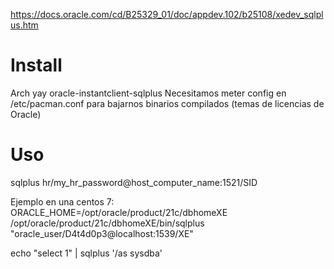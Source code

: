 https://docs.oracle.com/cd/B25329_01/doc/appdev.102/b25108/xedev_sqlplus.htm

# Install
Arch
yay oracle-instantclient-sqlplus
  Necesitamos meter config en /etc/pacman.conf para bajarnos binarios compilados (temas de licencias de Oracle)


# Uso
sqlplus hr/my_hr_password@host_computer_name:1521/SID

Ejemplo en una centos 7:
ORACLE_HOME=/opt/oracle/product/21c/dbhomeXE /opt/oracle/product/21c/dbhomeXE/bin/sqlplus  "oracle_user/D4t4d0p3@localhost:1539/XE"

echo "select 1" | sqlplus '/as sysdba'
